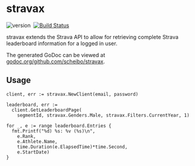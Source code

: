 # stravax

![version](http://img.shields.io/badge/version-0.1.0-brightgreen.svg)&nbsp;
[![Build Status](http://img.shields.io/travis/scheibo/stravax.svg)](https://travis-ci.org/scheibo/stravax)

stravax extends the Strava API to allow for retrieving complete Strava
leaderboard information for a logged in user.

The generated GoDoc can be viewed at
[godoc.org/github.com/scheibo/stravax](https://godoc.org/github.com/scheibo/stravax).

## Usage

    client, err := stravax.NewClient(email, password)

    leaderboard, err :=
      client.GetLeaderboardPage(
        segmentId, stravax.Genders.Male, stravax.Filters.CurrentYear, 1)

    for _, e := range leaderboard.Entries {
      fmt.Printf("%d) %s: %v (%s)\n",
        e.Rank,
        e.Athlete.Name,
        time.Duration(e.ElapsedTime)*time.Second,
        e.StartDate)
    }
